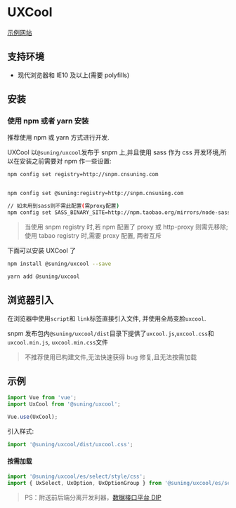 # UXCool

[示例网站](http://uxcool.cnsuning.com/vue/index.html)

## 支持环境

* 现代浏览器和 IE10 及以上(需要 polyfills)

## 安装

### 使用 npm 或者 yarn 安装

推荐使用 npm 或 yarn 方式进行开发.

UXCool 以`@suning/uxcool`发布于 snpm 上,并且使用 sass 作为 css 开发环境,所以在安装之前需要对 npm 作一些设置:

```bash
npm config set registry=http://snpm.cnsuning.com


npm config set @suning:registry=http://snpm.cnsuning.com

// 如未用到sass则不需此配置(需proxy配置)
npm config set SASS_BINARY_SITE=http://npm.taobao.org/mirrors/node-sass
```

> 当使用 snpm registry 时,若 npm 配置了 proxy 或 http-proxy 则需先移除;使用 tabao registry 时,需要 proxy 配置, 两者互斥

下面可以安装 UXCool 了

```bash
npm install @suning/uxcool --save
```

```bash
yarn add @suning/uxcool
```

## 浏览器引入

在浏览器中使用`script`和 `link`标签直接引入文件, 并使用全局变脸`uxcool`.

snpm 发布包内`@suning/uxcool/dist`目录下提供了`uxcool.js`,`uxcool.css`和`uxcool.min.js`, `uxcool.min.css`文件

> 不推荐使用已构建文件,无法快速获得 bug 修复,且无法按需加载

## 示例

```javascript
import Vue from 'vue';
import UxCool from '@suning/uxcool';

Vue.use(UxCool);
```

引入样式:

```javascript
import '@suning/uxcool/dist/uxcool.css';
```

#### 按需加载

```javascript
import '@suning/uxcool/es/select/style/css';
import { UxSelect, UxOption, UxOptionGroup } from '@suning/uxcool/es/select';
```

> PS：附送前后端分离开发利器，[数据接口平台 DIP](http://dippre.cnsuning.com)
